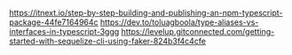 https://itnext.io/step-by-step-building-and-publishing-an-npm-typescript-package-44fe7164964c
https://dev.to/toluagboola/type-aliases-vs-interfaces-in-typescript-3ggg
https://levelup.gitconnected.com/getting-started-with-sequelize-cli-using-faker-824b3f4c4cfe
